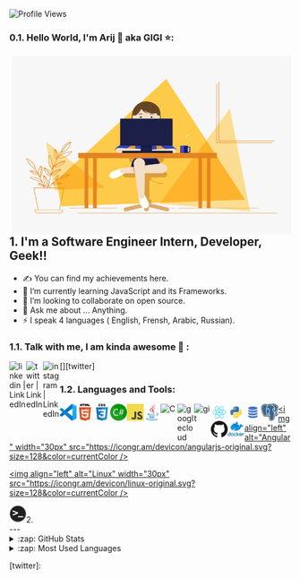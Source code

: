 ![Profile Views](http://estruyf-github.azurewebsites.net/api/VisitorHit?user=ArijMansour&repo=ArijMansour&countColorcountColor)
### 0.1. Hello World, I'm Arij 👋 aka GIGI ⭐:

<img align="right" alt="GIF" src="https://github.com/suchismita004/suchismita004/blob/main/suchismita%20gif.gif?raw=true" width="500" height="320" />

## 1. I'm a Software Engineer Intern, Developer, Geek!!
- ✍ You can find my achievements here.
- 🌱 I’m currently learning JavaScript and its Frameworks.
- 👯 I’m looking to collaborate on open source.
- 💬 Ask me about ... Anything.
- ⚡  I speak 4 languages ( English, Frensh, Arabic, Russian).


### 1.1. Talk with me, I am kinda awesome 🙂 :
[<img align="left" alt="linkedin | LinkedIn" width="30px" src="https://raw.githubusercontent.com/rahuldkjain/github-profile-readme-generator/master/src/images/icons/Social/linked-in-alt.svg" />][linkedin]
[<img align="left" alt="twitter | LinkedIn" width="30px" src="https://raw.githubusercontent.com/rahuldkjain/github-profile-readme-generator/master/src/images/icons/Social/twitter.svg" />][twitter]
[<img align="left" alt="instagram | LinkedIn" width="30px" src="https://raw.githubusercontent.com/rahuldkjain/github-profile-readme-generator/master/src/images/icons/Social/instagram.svg" />][instagram]
<br />



### 1.2. Languages and Tools:

[<img align="left" alt="Visual Studio Code" width="30px" src="https://raw.githubusercontent.com/github/explore/80688e429a7d4ef2fca1e82350fe8e3517d3494d/topics/visual-studio-code/visual-studio-code.png" />][linkedin]
[<img align="left" alt="HTML5" width="30px" src="https://raw.githubusercontent.com/github/explore/80688e429a7d4ef2fca1e82350fe8e3517d3494d/topics/html/html.png" />][linkedin]
[<img align="left" alt="CSS3" width="30px" src="https://raw.githubusercontent.com/github/explore/80688e429a7d4ef2fca1e82350fe8e3517d3494d/topics/css/css.png" />][linkedin]
[<img align="left" alt="CSharp" width="30px" src="https://raw.githubusercontent.com/github/explore/80688e429a7d4ef2fca1e82350fe8e3517d3494d/topics/csharp/csharp.png" />][linkedin]
[<img align="left" alt="JavaScript" width="30px" src="https://raw.githubusercontent.com/github/explore/80688e429a7d4ef2fca1e82350fe8e3517d3494d/topics/javascript/javascript.png" />][linkedin]
[<img align="left" alt="Java" width="30px" src="https://raw.githubusercontent.com/devicons/devicon/master/icons/java/java-original.svg" />][linkedin]
[<img align="left" alt="C" width="30px" src="https://icongr.am/devicon/c-original.svg?size=128&color=currentColor" />][linkedin]  

[<img align="left" alt="googlecloud" width="30px" src="https://www.vectorlogo.zone/logos/google_cloud/google_cloud-icon.svg" />][linkedin]
[<img align="left" alt="git" width="30px" src="https://www.vectorlogo.zone/logos/git-scm/git-scm-icon.svg" />][linkedin] 
[<img align="left" alt="React" width="30px" src="https://raw.githubusercontent.com/github/explore/80688e429a7d4ef2fca1e82350fe8e3517d3494d/topics/react/react.png" />][linkedin]
[<img align="left" alt="python" width="30px" src="https://raw.githubusercontent.com/github/explore/80688e429a7d4ef2fca1e82350fe8e3517d3494d/topics/python/python.png" />][linkedin]

[<img align="left" alt="SQL" width="30px" src="https://raw.githubusercontent.com/github/explore/80688e429a7d4ef2fca1e82350fe8e3517d3494d/topics/sql/sql.png" />][linkedin]
[<img align="left" alt="postgreSQL" width="30px" src="https://raw.githubusercontent.com/github/explore/80688e429a7d4ef2fca1e82350fe8e3517d3494d/topics/postgresql/postgresql.png" />][linkedin]
[<img align="left" alt="GitHub" width="30px" src="https://raw.githubusercontent.com/github/explore/78df643247d429f6cc873026c0622819ad797942/topics/github/github.png" />][linkedin]
[<img align="left" alt="Docker" width="30px" src="https://raw.githubusercontent.com/github/explore/80688e429a7d4ef2fca1e82350fe8e3517d3494d/topics/docker/docker.png" />][linkedin]

[<img align="left" alt="Angular" width="30px" src="https://icongr.am/devicon/angularjs-original.svg?size=128&color=currentColor />][linkedin]

[<img align="left" alt="Linux" width="30px" src="https://icongr.am/devicon/linux-original.svg?size=128&color=currentColor />][linkedin]

[<img align="left" alt="Terminal" width="30px" src="https://raw.githubusercontent.com/github/explore/80688e429a7d4ef2fca1e82350fe8e3517d3494d/topics/terminal/terminal.png" />][linkedin]

<br />
2. <br />
---

<details>
  <summary>:zap: GitHub Stats</summary>

  <img align="left" alt=" Arij GitHub Stats" src="https://github-readme-stats.vercel.app/api?username=ArijMansour&show_icons=true&hide_border=true" />
 
 
  <img width="48%" src="https://github-readme-streak-stats.herokuapp.com/?user=ArijMansour&theme=tokyonight" />

</details>

<details>
  <summary>:zap: Most Used Languages</summary>

<img align="left" alt="Arij GitHub Top Languages" src="https://github-readme-stats.vercel.app/api/top-langs/?username=ArijMansour" />

</details>


[linkedin]: https://www.linkedin.com/in/arij-mansour/
[instagram]:https://www.instagram.com/arijmansour1/
[twitter]: